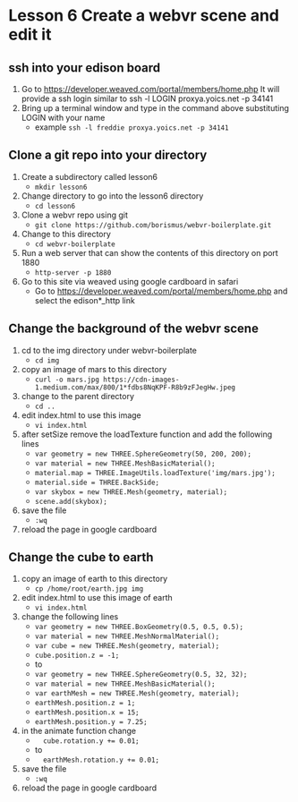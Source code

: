 # Lesson 6 Create a webvr scene and edit it 

## ssh into your edison board
1. Go to https://developer.weaved.com/portal/members/home.php
It will provide a ssh login similar to
ssh -l LOGIN proxya.yoics.net -p 34141
2. Bring up a terminal window and type in the command above substituting LOGIN with your name
   * example `ssh -l freddie proxya.yoics.net -p 34141`

## Clone a git repo into your directory
1. Create a subdirectory called lesson6
   * `mkdir lesson6`
2. Change directory to go into the lesson6 directory
   * `cd lesson6`
3. Clone a webvr repo using git
   * `git clone https://github.com/borismus/webvr-boilerplate.git`
4. Change to this directory
   * `cd webvr-boilerplate`
5. Run a web server that can show the contents of this directory on port 1880
   * `http-server -p 1880`
6. Go to this site via weaved using google cardboard in safari
   * Go to https://developer.weaved.com/portal/members/home.php and select the edison*_http link

## Change the background of the webvr scene
1. cd to the img directory under webvr-boilerplate
   * `cd img`
2. copy an image of mars to this directory
   * `curl -o mars.jpg https://cdn-images-1.medium.com/max/800/1*fdbs8NqKPF-R8b9zFJegHw.jpeg`
3. change to the parent directory
   * `cd ..`
3. edit index.html to use this image
   * `vi index.html`
4. after setSize remove the loadTexture function and add the following lines
   * `var geometry = new THREE.SphereGeometry(50, 200, 200);`
   * `var material = new THREE.MeshBasicMaterial();`
   * `material.map = THREE.ImageUtils.loadTexture('img/mars.jpg');`
   * `material.side = THREE.BackSide;`
   * `var skybox = new THREE.Mesh(geometry, material);`
   * `scene.add(skybox);`
5. save the file
   * `:wq`	
6. reload the page in google cardboard

## Change the cube to earth
1. copy an image of earth to this directory
   * `cp /home/root/earth.jpg img`
2. edit index.html to use this image of earth
   * `vi index.html`
4. change the following lines
   * `var geometry = new THREE.BoxGeometry(0.5, 0.5, 0.5);`
   * `var material = new THREE.MeshNormalMaterial();`
   * `var cube = new THREE.Mesh(geometry, material);`
   * `cube.position.z = -1;`
   * to 
   * `var geometry = new THREE.SphereGeometry(0.5, 32, 32);`
   * `var material = new THREE.MeshBasicMaterial();`
   * `var earthMesh = new THREE.Mesh(geometry, material);`
   * `earthMesh.position.z = 1;`
   * `earthMesh.position.x = 15;`
   * `earthMesh.position.y = 7.25;`
5. in the animate function change
   * `  cube.rotation.y += 0.01;`
   * to 
   * `  earthMesh.rotation.y += 0.01;`
6. save the file
   * `:wq`	
7. reload the page in google cardboard

 


